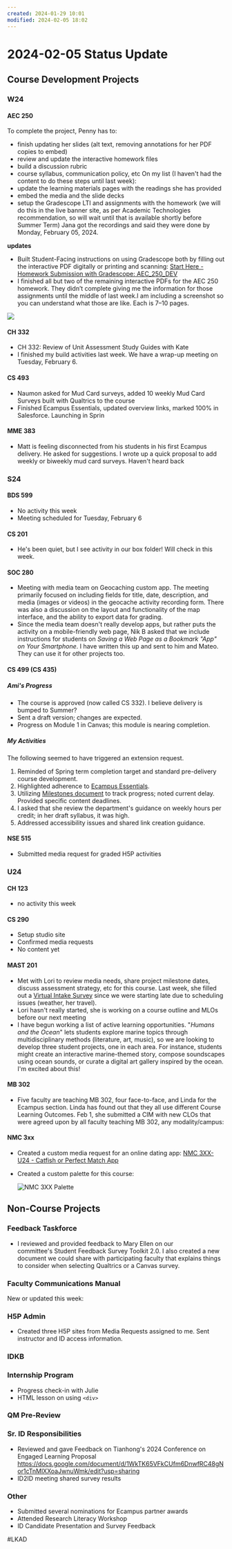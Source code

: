 ```yaml
---
created: 2024-01-29 10:01
modified: 2024-02-05 18:02
---
```


# 2024-02-05 Status Update

## Course Development Projects

### W24

#### AEC 250

To complete the project, Penny has to:
* finish updating her slides (alt text, removing annotations for her PDF copies to embed)
* review and update the interactive homework files
* build a discussion rubric
* course syllabus, communication policy, etc
On my list (I haven't had the content to do these steps until last week):
* update the learning materials pages with the readings she has provided
* embed the media and the slide decks
* setup the Gradescope LTI and assignments with the homework (we will do this in the live banner site, as per Academic Technologies recommendation, so will wait until that is available shortly before Summer Term)
Jana got the recordings and said they were done by Monday, February 05, 2024.

**updates**

* Built Student-Facing instructions on using Gradescope both by filling out the interactive PDF digitally or printing and scanning: [Start Here - Homework Submission with Gradescope: AEC_250_DEV](https://canvas.oregonstate.edu/courses/1953586/pages/start-here-homework-submission-with-gradescope?module_item_id=24093472)
* I finished all but two of the remaining interactive PDFs for the AEC 250 homework. They didn’t complete giving me the information for those assignments until the middle of last week.I am including a screenshot so you can understand what those are like. Each is 7–10 pages.

![](images/aec_hw.png)

#### CH 332

* CH 332: Review of Unit Assessment Study Guides with Kate
* I finished my build activities last week. We have a wrap-up meeting on Tuesday, February 6.

#### CS 493

* Naumon asked for Mud Card surveys, added 10 weekly Mud Card Surveys built with Qualtrics to the course
* Finished Ecampus Essentials, updated overview links, marked 100% in Salesforce. Launching in Sprin

#### MME 383

* Matt is feeling disconnected from his students in his first Ecampus delivery. He asked for suggestions. I wrote up a quick proposal to add weekly or biweekly mud card surveys. Haven't heard back

### S24

#### BDS 599

* No activity this week
* Meeting scheduled for Tuesday, February 6

#### CS 201

* He's been quiet, but I see activity in our box folder! Will check in this week.

#### SOC 280

* Meeting with media team on Geocaching custom app. The meeting primarily focused on including fields for title, date, description, and media (images or videos) in the geocache activity recording form. There was also a discussion on the layout and functionality of the map interface, and the ability to export data for grading.
* Since the media team doesn't really develop apps, but rather puts the activity on a mobile-friendly web page, Nik B asked that we include instructions for students on _Saving a Web Page as a Bookmark "App" on Your Smartphone_. I have written this up and sent to him and Mateo. They can use it for other projects too.

#### CS 499 (CS 435)

##### Ami's Progress

* The course is approved (now called CS 332). I believe delivery is bumped to Summer?
* Sent a draft version; changes are expected.
* Progress on Module 1 in Canvas; this module is nearing completion.

##### My Activities

The following seemed to have triggered an extension request.

1. Reminded of Spring term completion target and standard pre-delivery course development.
2. Highlighted adherence to [Ecampus Essentials](https://ecampus.oregonstate.edu/faculty/standards-principles/ecampus-essentials/).
3. Utilizing [Milestones document](https://oregonstate.box.com/s/nyxnm8d13d6uinynl6rf0x08m6728u72) to track progress; noted current delay. Provided specific content deadlines.
4. I asked that she review the department's guidance on weekly hours per credit; in her draft syllabus, it was high.
5. Addressed accessibility issues and shared link creation guidance.

#### NSE 515

* Submitted media request for graded H5P activities

### U24

#### CH 123

* no activity this week

#### CS 290

* Setup studio site
* Confirmed media requests
* No content yet

#### MAST 201

* Met with Lori to review media needs, share project milestone dates, discuss assessment strategy, etc for this course. Last week, she filled out a [Virtual Intake Survey](https://oregonstate.qualtrics.com/jfe/form/SV_czNGysQKErYe8pU) since we were starting late due to scheduling issues (weather, her travel).
* Lori hasn't really started, she is working on a course outline and MLOs before our next meeting
* I have begun working a list of active learning opportunities. "_Humans and the Ocean_" lets students explore marine topics through multidisciplinary methods (literature, art, music), so we are looking to develop three student projects, one in each area. For instance, students might create an interactive marine-themed story, compose soundscapes using ocean sounds, or curate a digital art gallery inspired by the ocean. I'm excited about this!

#### MB 302

* Five faculty are teaching MB 302, four face-to-face, and Linda for the Ecampus section. Linda has found out that they all use different Course Learning Outcomes. Feb 1, she submitted a CIM with new CLOs that were agreed upon by all faculty teaching MB 302, any modality/campus:

#### NMC 3xx

* Created a custom media request for an online dating app: [NMC 3XX- U24 - Catfish or Perfect Match App](https://app.asana.com/0/1206330558994035/1206468256113095)
* Created a custom palette for this course:

	![NMC 3XX Palette](images/NMC3XXPalette.jpeg)

## Non-Course Projects

### Feedback Taskforce

* I reviewed and provided feedback to Mary Ellen on our committee's Student Feedback Survey Toolkit 2.0. I also created a new document we could share with participating faculty that explains things to consider when selecting Qualtrics or a Canvas survey.

### Faculty Communications Manual

New or updated this week:

### H5P Admin

* Created three H5P sites from Media Requests assigned to me. Sent instructor and ID access information.

### IDKB

### Internship Program

* Progress check-in with Julie
* HTML lesson on using `<div>`

### QM Pre-Review

### Sr. ID Responsibilities

* Reviewed and gave Feedback on Tianhong's 2024 Conference on Engaged Learning Proposal <https://docs.google.com/document/d/1WkTK65VFkCUfm6DnwfRC48gNor1cTnMlXXoaJwnuWmk/edit?usp=sharing>
* ID2ID meeting shared survey results

### Other

* Submitted several nominations for Ecampus partner awards
* Attended Research Literacy Workshop
* ID Candidate Presentation and Survey Feedback

#LKAD 
